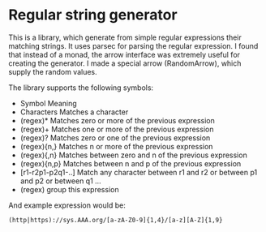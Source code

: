 Regular string generator
========================

This is a library, which generate from simple regular expressions their matching strings. It uses parsec for parsing the regular expression. I found that instead of a monad, the arrow interface was extremely useful for creating the generator. I made a special arrow (RandomArrow), which supply the random values.

The library supports the following symbols:
* Symbol 
Meaning
* Characters 
Matches a character
* (regex)\* 
Matches zero or more of the previous expression
* (regex)+ 
Matches one or more of the previous expression
* (regex)? 
Matches zero or one of the previous expression 
* (regex){n,} 
Matches n or more of the previous expression 
* (regex){,n} 
Matches between zero and n of the previous expression
* (regex){n,p} 
Matches between n and p of the previous expression
* [r1-r2p1-p2q1-..] 
Match any character between r1 and r2 or between p1 and p2 or between q1 ...
* (regex) 
group this expression 

And example expression would be:

    (http|https)://sys.AAA.org/[a-zA-Z0-9]{1,4}/[a-z][A-Z]{1,9}
